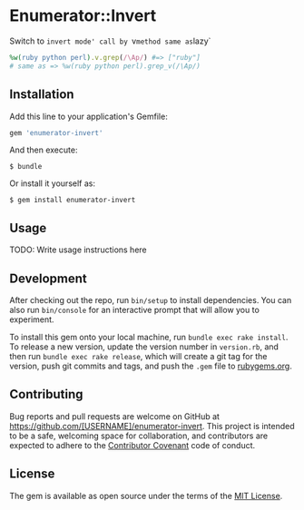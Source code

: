 # Enumerator::Invert

Switch to `invert mode' call by `v` method same as `lazy`

```ruby
%w(ruby python perl).v.grep(/\Ap/) #=> ["ruby"]
# same as => %w(ruby python perl).grep_v(/\Ap/)
```

## Installation

Add this line to your application's Gemfile:

```ruby
gem 'enumerator-invert'
```

And then execute:

    $ bundle

Or install it yourself as:

    $ gem install enumerator-invert

## Usage

TODO: Write usage instructions here

## Development

After checking out the repo, run `bin/setup` to install dependencies. You can also run `bin/console` for an interactive prompt that will allow you to experiment.

To install this gem onto your local machine, run `bundle exec rake install`. To release a new version, update the version number in `version.rb`, and then run `bundle exec rake release`, which will create a git tag for the version, push git commits and tags, and push the `.gem` file to [rubygems.org](https://rubygems.org).

## Contributing

Bug reports and pull requests are welcome on GitHub at https://github.com/[USERNAME]/enumerator-invert. This project is intended to be a safe, welcoming space for collaboration, and contributors are expected to adhere to the [Contributor Covenant](http://contributor-covenant.org) code of conduct.


## License

The gem is available as open source under the terms of the [MIT License](http://opensource.org/licenses/MIT).
